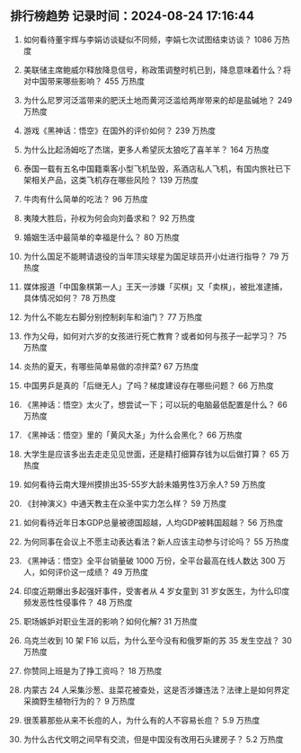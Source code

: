 
## 排行榜趋势 记录时间：2024-08-24 17:16:44
  
  1. 如何看待董宇辉与李娟访谈疑似不同频，李娟七次试图结束访谈？ 1086 万热度
    
  2. 美联储主席鲍威尔释放降息信号，称政策调整时机已到，降息意味着什么？将对中国带来哪些影响？ 455 万热度
    
  3. 为什么尼罗河泛滥带来的肥沃土地而黄河泛滥给两岸带来的却是盐碱地？ 249 万热度
    
  4. 游戏《黑神话：悟空》在国外的评价如何？ 239 万热度
    
  5. 为什么比起汤姆吃了杰瑞，更多人希望灰太狼吃了喜羊羊？ 164 万热度
    
  6. 泰国一载有五名中国籍乘客小型飞机坠毁，系酒店私人飞机，有国内旅社已下架相关产品，这类飞机存在哪些风险？ 139 万热度
    
  7. 牛肉有什么简单的吃法？ 96 万热度
    
  8. 夷陵大胜后，孙权为何会向刘备求和？ 92 万热度
    
  9. 婚姻生活中最简单的幸福是什么？ 80 万热度
    
  10. 为什么国足不能聘请退役的当年顶尖球星为国足球员开小灶进行指导？ 79 万热度
    
  11. 媒体报道「中国象棋第一人」王天一涉嫌「买棋」又「卖棋」，被批准逮捕，具体情况如何？ 78 万热度
    
  12. 为什么不能左右脚分别控制刹车和油门？ 77 万热度
    
  13. 作为父母，如何对六岁的女孩进行死亡教育？或者如何与孩子一起学习？ 75 万热度
    
  14. 炎热的夏天，有哪些简单易做的凉拌菜? 67 万热度
    
  15. 中国男乒是真的「后继无人」了吗？梯度建设存在哪些问题？ 66 万热度
    
  16. 《黑神话：悟空》太火了，想尝试一下；可以玩的电脑最低配置是什么？ 66 万热度
    
  17. 《黑神话：悟空》里的「黄风大圣」为什么会黑化？ 66 万热度
    
  18. 大学生是应该多出去走走见见世面，还是精打细算存钱为以后做打算？ 65 万热度
    
  19. 如何看待云南大理州摸排出35-55岁大龄未婚男性3万余人? 59 万热度
    
  20. 《封神演义》中通天教主在众圣中实力怎么样？ 59 万热度
    
  21. 如何看待近年日本GDP总量被德国超越，人均GDP被韩国超越？ 56 万热度
    
  22. 为何同事在会议上不愿主动表达看法？新人应该主动参与讨论吗？ 55 万热度
    
  23. 《黑神话：悟空》全平台销量破 1000 万份，全平台最高在线人数达 300 万人，如何评价这一成绩？ 49 万热度
    
  24. 印度近期爆出多起强奸事件，受害者从 4 岁女童到 31 岁女医生，为什么印度频发恶性性侵事件？ 48 万热度
    
  25. 职场嫉妒对职业生涯的影响？如何化解? 31 万热度
    
  26. 乌克兰收到 10 架 F16 以后，为什么至今没有和俄罗斯的苏 35 发生空战？ 30 万热度
    
  27. 你赞同上班是为了挣工资吗？ 18 万热度
    
  28. 内蒙古 24 人采集沙葱、韭菜花被查处，这是否涉嫌违法？法律上是如何界定采摘野生植物行为的？ 9 万热度
    
  29. 很羡慕那些从来不长痘的人，为什么有的人不容易长痘？ 5.9 万热度
    
  30. 为什么古代文明之间早有交流，但是中国没有改用石头建房子？ 5.2 万热度
    